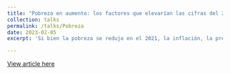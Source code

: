 ```yaml
---
title: "Pobreza en aumento: los factores que elevarían las cifras del 2022"
collection: talks
permalink: /talks/Pobreza
date: 2023-02-05
excerpt: 'Si bien la pobreza se redujo en el 2021, la inflación, la precarización del empleo, la crisis del agro y el desabastecimiento por las protestas sociales plantean un escenario adverso para el resultado del 2022.'

---
```


[View article here](https://semanaeconomica.com/economia-finanzas/macroeconomia/pobreza-en-aumento)
